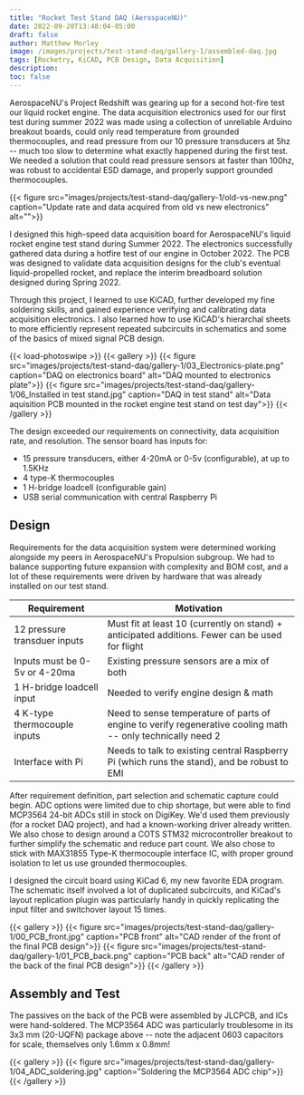 ```yaml
---
title: "Rocket Test Stand DAQ (AerospaceNU)"
date: 2022-09-20T13:48:04-05:00
draft: false
author: Matthew Morley
image: /images/projects/test-stand-daq/gallery-1/assembled-daq.jpg
tags: [Rocketry, KiCAD, PCB Design, Data Acquisition]
description:
toc: false
---
```


AerospaceNU's Project Redshift was gearing up for a second hot-fire test our liquid rocket engine. The data acquisition electronics used for our first test during summer 2022 was made using a collection of unreliable Arduino breakout boards, could only read temperature from grounded thermocouples, and read pressure from our 10 pressure transducers at 5hz -- much too slow to determine what exactly happened during the first test. We needed a solution that could read pressure sensors at faster than 100hz, was robust to accidental ESD damage, and properly support grounded thermocouples.

{{< figure src="images/projects/test-stand-daq/gallery-1/old-vs-new.png" caption="Update rate and data acquired from old vs new electronics" alt="">}}

I designed this high-speed data acquisition board for AerospaceNU's liquid rocket engine test stand during Summer 2022. The electronics successfully gathered data during a hotfire test of our engine in October 2022. The PCB was designed to validate data acquisition designs for the club's eventual liquid-propelled rocket, and replace the interim breadboard solution designed during Spring 2022.

Through this project, I learned to use KiCAD, further developed my fine soldering skills, and gained experience verifying and calibrating data acquisition electronics. I also learned how to use KiCAD's hierarchal sheets to more efficiently represent repeated subcircuits in schematics and some of the basics of mixed signal PCB design.

{{< load-photoswipe >}}
{{< gallery >}} 
  {{< figure src="images/projects/test-stand-daq/gallery-1/03_Electronics-plate.png" caption="DAQ on electronics board" alt="DAQ mounted to electronics plate">}}
  {{< figure src="images/projects/test-stand-daq/gallery-1/06_Installed in test stand.jpg" caption="DAQ in test stand" alt="Data aquisition PCB mounted in the rocket engine test stand on test day">}}
{{< /gallery >}}

The design exceeded our requirements on connectivity, data acquisition rate, and resolution. The sensor board has inputs for:

- 15 pressure transducers, either 4-20mA or 0-5v (configurable), at up to 1.5KHz
- 4 type-K thermocouples
- 1 H-bridge loadcell (configurable gain)
- USB serial communication with central Raspberry Pi

## Design

Requirements for the data acquisition system were determined working alongside my peers in AerospaceNU's Propulsion subgroup. We had to balance supporting future expansion with complexity and BOM cost, and a lot of these requirements were driven by hardware that was already installed on our test stand.

| Requirement | Motivation |
| ----------- | ---------- |
| 12 pressure transduer inputs | Must fit at least 10 (currently on stand) + anticipated additions. Fewer can be used for flight |
| Inputs must be 0-5v or 4-20ma | Existing pressure sensors are a mix of both |
| 1 H-bridge loadcell input | Needed to verify engine design & math |
| 4 K-type thermocouple inputs | Need to sense temperature of parts of engine to verify regenerative cooling math -- only technically need 2 |
| Interface with Pi | Needs to talk to existing central Raspberry Pi (which runs the stand), and be robust to EMI |

After requirement definition, part selection and schematic capture could begin. ADC options were limited due to chip shortage, but were able to find MCP3564 24-bit ADCs still in stock on DigiKey. We'd used them previously (for a rocket DAQ project), and had a known-working driver already written. We also chose to design around a COTS STM32 microcontroller breakout to further simplify the schematic and reduce part count. We also chose to stick with MAX31855 Type-K thermocouple interface IC, with proper ground isolation to let us use grounded thermocouples.

I designed the circuit board using KiCad 6, my new favorite EDA program.  The schematic itself involved a lot of duplicated subcircuits, and KiCad's layout replication plugin was particularly handy in quickly replicating the input filter and switchover layout 15 times. 

{{< gallery >}}
  {{< figure src="images/projects/test-stand-daq/gallery-1/00_PCB_front.jpg" caption="PCB front" alt="CAD render of the front of the final PCB design">}}
  {{< figure src="images/projects/test-stand-daq/gallery-1/01_PCB_back.png" caption="PCB back" alt="CAD render of the back of the final PCB design">}}
{{< /gallery >}}

<!-- {{< gallery dir="images/projects/test-stand-daq/gallery-1" />}} {{< load-photoswipe >}} -->

## Assembly and Test

The passives on the back of the PCB were assembled by JLCPCB, and ICs were hand-soldered. The MCP3564 ADC was particularly troublesome in its 3x3 mm (20-UQFN) package above -- note the adjacent 0603 capacitors for scale, themselves only 1.6mm x 0.8mm! 

{{< gallery >}}
{{< figure src="images/projects/test-stand-daq/gallery-1/04_ADC_soldering.jpg" caption="Soldering the MCP3564 ADC chip">}}
{{< /gallery >}}

<!-- More notes on:
- TC RF interference
- MCP3564 soldering debugging
- Embedded code
- Test results -->
